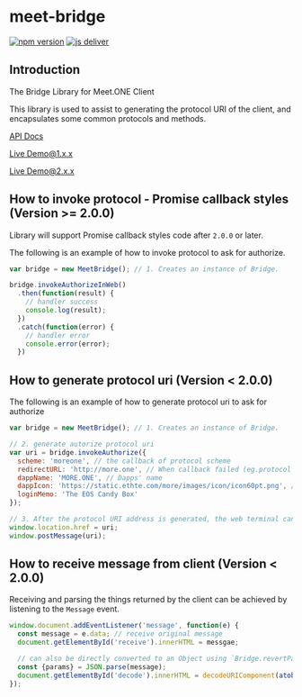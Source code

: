 # meet-bridge

[![npm version](https://badge.fury.io/js/meet-bridge.svg)](https://badge.fury.io/js/meet-bridge)
[![js deliver](https://data.jsdelivr.com/v1/package/npm/meet-bridge/badge)](https://www.jsdelivr.com/package/npm/meet-bridge)

## Introduction

The Bridge Library for Meet.ONE Client

This library is used to assist to generating the protocol URI of the client, and encapsulates some common protocols and methods.

[API Docs](https://meetone.gitlab.io/meet-bridge/)

[Live Demo@1.x.x](https://meet.one/test/index.html)

[Live Demo@2.x.x](https://meet.one/test/index@2.html)

## How to invoke protocol - Promise callback styles (Version >= 2.0.0)

Library will support Promise callback styles code after `2.0.0` or later.

The following is an example of how to invoke protocol to ask for authorize.

```js
var bridge = new MeetBridge(); // 1. Creates an instance of Bridge.

bridge.invokeAuthorizeInWeb()
  .then(function(result) {
    // handler success
    console.log(result);
  })
  .catch(function(error) {
    // handler error
    console.error(error);
  })
```

## How to generate protocol uri (Version < 2.0.0)

The following is an example of how to generate protocol uri to ask for authorize

```js
var bridge = new MeetBridge(); // 1. Creates an instance of Bridge.

// 2. generate autorize protocol uri
var uri = bridge.invokeAuthorize({
  scheme: 'moreone', // the callback of protocol scheme
  redirectURL: 'http://more.one', // When callback failed (eg.protocol doesn't response) will redirect to URL(common like dapps' homepage)
  dappName: 'MORE.ONE', // Dapps' name
  dappIcon: 'https://static.ethte.com/more/images/icon/icon60pt.png', // Dapps' icon URL
  loginMemo: 'The EOS Candy Box'
});

// 3. After the protocol URI address is generated, the web terminal can communicate with the client through the following two calling methods.
window.location.href = uri;
window.postMessage(uri);
```

## How to receive message from client (Version < 2.0.0)

Receiving and parsing the things returned by the client can be achieved by listening to the `Message` event.

```js
window.document.addEventListener('message', function(e) {
  const message = e.data; // receive original message
  document.getElementById('receive').innerHTML = messgae;

  // can also be directly converted to an Object using `Bridge.revertParamsToObject(params)`;
  const {params} = JSON.parse(message);
  document.getElementById('decode').innerHTML = decodeURIComponent(atob(params));
});
```
